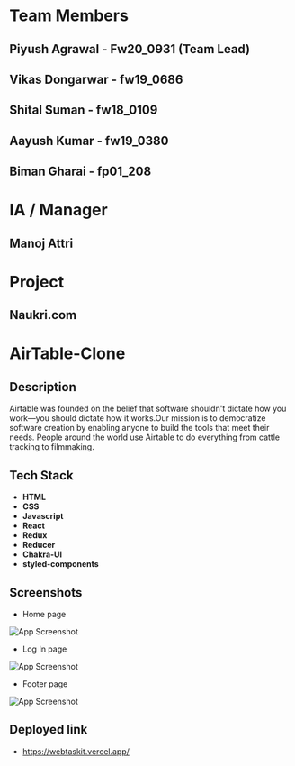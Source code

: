 <h1>Team Members</h1>

<h2>Piyush Agrawal  - Fw20_0931 (Team Lead)</h2>
<h2>Vikas Dongarwar - fw19_0686 </h2>
<h2>Shital Suman - fw18_0109</h2>
<h2>Aayush Kumar - fw19_0380</h2>
<h2>Biman Gharai - fp01_208</h2>

<h1>IA / Manager</h1>
<h2>Manoj Attri</h2>

<h1>Project</h1>
<h2>Naukri.com</h2>


# AirTable-Clone

## Description
Airtable was founded on the belief that software shouldn't dictate how you work—you should dictate how it works.Our mission is to democratize software creation by enabling anyone to build the tools that meet their needs. People around the world use Airtable to do everything from cattle tracking to filmmaking.

## Tech Stack

- **HTML**
- **CSS**
- **Javascript**
- **React**
- **Redux**
- **Reducer**
- **Chakra-UI**
- **styled-components**




## Screenshots

- Home page

![App Screenshot](https://cdn-images-1.medium.com/max/883/1*gywia1qOma2BiV0W-liWJg.jpeg)

- Log In page

![App Screenshot](https://cdn-images-1.medium.com/max/883/1*QHIWdzHQqMPuM1ES2qud-Q.jpeg)

- Footer page

![App Screenshot](https://cdn-images-1.medium.com/max/883/1*u5GI50WwwqKFy5u_W49i0w.jpeg)


## Deployed link
- https://webtaskit.vercel.app/

